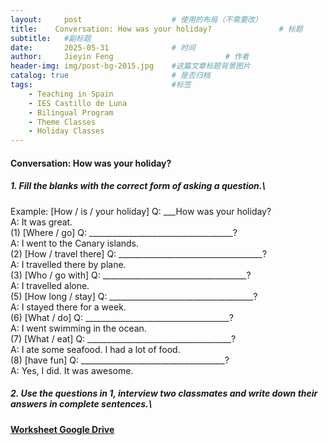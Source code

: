 ```yaml
---
layout:     post   				    # 使用的布局（不需要改）
title:    Conversation: How was your holiday?				# 标题 
subtitle:   #副标题
date:       2025-05-31 				# 时间
author:     Jieyin Feng 						# 作者
header-img: img/post-bg-2015.jpg 	#这篇文章标题背景图片
catalog: true 						# 是否归档
tags:								#标签
    - Teaching in Spain 
    - IES Castillo de Luna
    - Bilingual Program
    - Theme Classes
    - Holiday Classes
---
```


#### Conversation: How was your holiday?
##### 1. Fill the blanks with the correct form of asking a question.\
Example: [How / is / your holiday] Q: ___How was your holiday?\
                 A: It was great.\
(1) [Where / go] Q: ____________________________________?\
                               A: I went to the Canary islands.\
(2) [How / travel there] Q: ____________________________________?\
                                            A: I travelled there by plane.\
(3) [Who / go with] Q: ____________________________________?\
                                     A: I travelled alone.\
(5) [How long / stay] Q: ____________________________________?\
                                       A: I stayed there for a week.\
(6) [What / do] Q: ____________________________________?\
                             A: I went swimming in the ocean.\
(7) [What / eat] Q: ____________________________________?\
                              A: I ate some seafood. I had a lot of food.\
(8) [have fun] Q: ____________________________________?\
                          A: Yes, I did. It was awesome.

##### 2. Use the questions in 1, interview two classmates and write down their answers in complete sentences.\

#### [Worksheet Google Drive](https://docs.google.com/document/d/1eUsMoehnyNTc8DPrsA6eLY9VGR5vnrxA/edit?usp=sharing&ouid=103086183032334531092&rtpof=true&sd=true)
